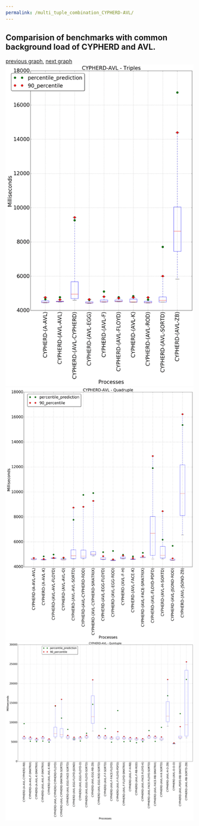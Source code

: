 ```yaml
---
permalink: /multi_tuple_combination_CYPHERD-AVL/
---
```



 ## Comparision of benchmarks with common background load of CYPHERD and AVL.

[previous graph](../multi_tuple_combination_AVL-ZB/), [next graph](../multi_tuple_combination_CYPHERD-A/)
![graph figure](./images/triple/CYPHERD/CYPHERD-AVL_box.png)![graph figure](./images/quadruple/CYPHERD/CYPHERD-AVL_box.png)![graph figure](./images/quintuple/CYPHERD/CYPHERD-AVL_box.png)